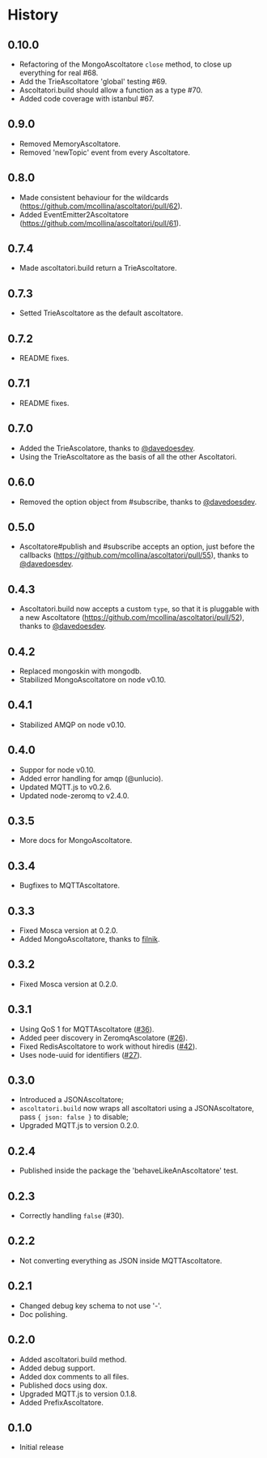 
History
=======

## 0.10.0

* Refactoring of the MongoAscoltatore `close` method, to close up everything for real #68.
* Add the TrieAscoltatore 'global' testing #69.
* Ascoltatori.build should allow a function as a type #70.
* Added code coverage with istanbul #67.

## 0.9.0

* Removed MemoryAscoltatore.
* Removed 'newTopic' event from every Ascoltatore.

## 0.8.0

* Made consistent behaviour for the wildcards
  (https://github.com/mcollina/ascoltatori/pull/62).
* Added EventEmitter2Ascoltatore
  (https://github.com/mcollina/ascoltatori/pull/61).

## 0.7.4

* Made ascoltatori.build return a TrieAscoltatore.

## 0.7.3

* Setted TrieAscoltatore as the default ascoltatore.

## 0.7.2

* README fixes.

## 0.7.1

* README fixes.

## 0.7.0

* Added the TrieAscolatore, thanks to 
  [@davedoesdev](https://github.com/davedoesdev).
* Using the TrieAscoltatore as the basis of all the other
  Ascoltatori.

## 0.6.0

* Removed the option object from #subscribe, thanks to
  [@davedoesdev](https://github.com/davedoesdev).

## 0.5.0

* Ascoltatore#publish and #subscribe accepts an option,
  just before the callbacks
  (https://github.com/mcollina/ascoltatori/pull/55), thanks to 
  [@davedoesdev](https://github.com/davedoesdev).

## 0.4.3

* Ascoltatori.build now accepts a custom `type`, so that it is
  pluggable with a new Ascoltatore
  (https://github.com/mcollina/ascoltatori/pull/52), thanks to
  [@davedoesdev](https://github.com/davedoesdev).

## 0.4.2

* Replaced mongoskin with mongodb.
* Stabilized MongoAscoltatore on node v0.10.

## 0.4.1

* Stabilized AMQP on node v0.10.

## 0.4.0

* Suppor for node v0.10.
* Added error handling for amqp (@unlucio).
* Updated MQTT.js to v0.2.6.
* Updated node-zeromq to v2.4.0.

## 0.3.5

* More docs for MongoAscoltatore.

## 0.3.4

* Bugfixes to MQTTAscoltatore.

## 0.3.3

* Fixed Mosca version at 0.2.0.
* Added MongoAscoltatore, thanks to [filnik](https://github.com/filnik).

## 0.3.2

* Fixed Mosca version at 0.2.0.

## 0.3.1

* Using QoS 1 for MQTTAscoltatore
  ([#36](https://github.com/mcollina/ascoltatori/issues/36)).
* Added peer discovery in ZeromqAscolatore
  ([#26](https://github.com/mcollina/ascoltatori/issues/26)).
* Fixed RedisAscoltatore to work without hiredis
  ([#42](https://github.com/mcollina/ascoltatori/issues/42)).
* Uses node-uuid for identifiers
  ([#27](https://github.com/mcollina/ascoltatori/issues/27)).

## 0.3.0

* Introduced a JSONAscoltatore;
* `ascoltatori.build` now wraps all ascoltatori using a JSONAscoltatore,
  pass `{ json: false }` to disable;
* Upgraded MQTT.js to version 0.2.0.

## 0.2.4

* Published inside the package the 'behaveLikeAnAscoltatore' test.

## 0.2.3

* Correctly handling `false` (#30).

## 0.2.2

* Not converting everything as JSON inside
  MQTTAscoltatore.

## 0.2.1

* Changed debug key schema to not use '-'.
* Doc polishing.

## 0.2.0

* Added ascoltatori.build method.
* Added debug support.
* Added dox comments to all files.
* Published docs using dox.
* Upgraded MQTT.js to version 0.1.8.
* Added PrefixAscoltatore.

## 0.1.0

* Initial release
